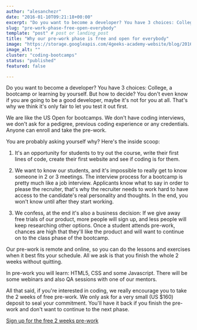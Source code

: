 ```yaml
---
author: "alesanchezr"
date: "2016-01-10T09:21:18+00:00"
excerpt: "Do you want to become a developer? You have 3 choices: College, bootcamps or learn by yourself. Is only fair that we let you test it out first."
slug: "pre-work-phase-free-open-everybody"
template: "post" # post or landing_post
title: "Why our pre-work phase is free and open for everybody"
image: "https://storage.googleapis.com/4geeks-academy-website/blog/2016/01/welcome-1.jpg"
image_alt: ""
cluster: "coding-bootcamps"
status: "published"
featured: false

---
```


Do you want to become a developer? You have 3 choices: College, a bootcamp or learning by yourself. But how to decide? You don't even know if you are going to be a good developer, maybe it's not for you at all. That's why we think it's only fair to let you test it out first.

We are like the US Open for bootcamps. We don't have coding interviews, we don't ask for a pedigree, previous coding experience or any credentials. Anyone can enroll and take the pre-work.

You are probably asking yourself why? Here's the inside scoop:



 	
  1. It's an opportunity for students to try out the course, write their first lines of code, create their first website and see if coding is for them.

 	
  2. We want to know our students, and it's impossible to really get to know someone in 2 or 3 meetings. The interview process for a bootcamp is pretty much like a job interview. Applicants know what to say in order to please the recruiter, that's why the recruiter needs to work hard to have access to the candidate's real personality and thoughts. In the end, you won't know until after they start working.

 	
  3. We confess, at the end it's also a business decision: If we give away free trials of our product, more people will sign up, and less people will keep researching other options. Once a student attends pre-work, chances are high that they'll like the product and will want to continue on to the class phase of the bootcamp.


Our pre-work is remote and online, so you can do the lessons and exercises when it best fits your schedule. All we ask is that you finish the whole 2 weeks without quitting.

In pre-work you will learn: HTML5, CSS and some Javascript. There will be some webinars and also QA sessions with one of our mentors.

All that said, if you're interested in coding, we really encourage you to take the 2 weeks of free pre-work. We only ask for a very small (US $160) deposit to seal your commitment. You'll have it back if you finish the pre-work and don't want to continue to the next phase.

[Sign up for the free 2 weeks pre-work](/us/coding-bootcamps/part-time-full-stack-developer)
